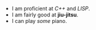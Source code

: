 * I am proficient at *C++* and *LISP*.
* I am fairly good at **jiu-jitsu**.
* I can play *some* piano.
